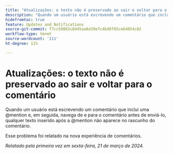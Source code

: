 ```yaml
---
title: "Atualizações: o texto não é preservado ao sair e voltar para o comentário"
description: "Quando um usuário está escrevendo um comentário que inclui uma @mention e, em seguida, navega para fora e de volta para o comentário antes de enviá-lo, qualquer texto inserido após a @mention não aparece no rascunho do comentário."
hidefromtoc: true
feature: Updates and Notifications
source-git-commit: f7cc59883c8d45aa8a59e7c4b48f85ce64054c82
workflow-type: tm+mt
source-wordcount: '111'
ht-degree: 11%

---
```



# Atualizações: o texto não é preservado ao sair e voltar para o comentário

Quando um usuário está escrevendo um comentário que inclui uma @mention e, em seguida, navega de e para o comentário antes de enviá-lo, qualquer texto inserido após a @mention não aparece no rascunho do comentário.

Esse problema foi relatado na nova experiência de comentários.

_Relatado pela primeira vez em sexta-feira, 21 de março de 2024._
